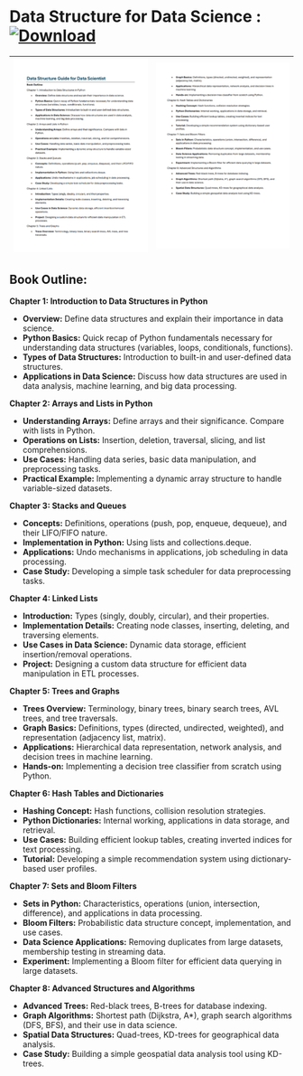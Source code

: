 # Data Structure for Data Science : [![Download](https://img.shields.io/badge/Download-Data_Structure_Guide-blue.svg)](https://raw.githubusercontent.com/ashishpatel26/DataStructure-for-Data-Science/main/Data%20Structure%20Guide%20for%20Data%20Scientist.pdf) 
| ![](images/Outlin1.png) | ![](images/Outlin2.png) |
| ----------------------- | ----------------------- |

**Book Outline:** 
---
**Chapter 1: Introduction to Data Structures in Python**

- **Overview:** Define data structures and explain their importance in data science.
- **Python Basics:** Quick recap of Python fundamentals necessary for understanding data structures (variables, loops, conditionals, functions).
- **Types of Data Structures:** Introduction to built-in and user-defined data structures.
- **Applications in Data Science:** Discuss how data structures are used in data analysis, machine learning, and big data processing.

**Chapter 2: Arrays and Lists in Python**

- **Understanding Arrays:** Define arrays and their significance. Compare with lists in Python.
- **Operations on Lists:** Insertion, deletion, traversal, slicing, and list comprehensions.
- **Use Cases:** Handling data series, basic data manipulation, and preprocessing tasks.
- **Practical Example:** Implementing a dynamic array structure to handle variable-sized datasets.

**Chapter 3: Stacks and Queues**

- **Concepts:** Definitions, operations (push, pop, enqueue, dequeue), and their LIFO/FIFO nature.
- **Implementation in Python:** Using lists and collections.deque.
- **Applications:** Undo mechanisms in applications, job scheduling in data processing.
- **Case Study:** Developing a simple task scheduler for data preprocessing tasks.

**Chapter 4: Linked Lists**

- **Introduction:** Types (singly, doubly, circular), and their properties.
- **Implementation Details:** Creating node classes, inserting, deleting, and traversing elements.
- **Use Cases in Data Science:** Dynamic data storage, efficient insertion/removal operations.
- **Project:** Designing a custom data structure for efficient data manipulation in ETL processes.

**Chapter 5: Trees and Graphs**

- **Trees Overview:** Terminology, binary trees, binary search trees, AVL trees, and tree traversals.
- **Graph Basics:** Definitions, types (directed, undirected, weighted), and representation (adjacency list, matrix).
- **Applications:** Hierarchical data representation, network analysis, and decision trees in machine learning.
- **Hands-on:** Implementing a decision tree classifier from scratch using Python.

**Chapter 6: Hash Tables and Dictionaries**

- **Hashing Concept:** Hash functions, collision resolution strategies.
- **Python Dictionaries:** Internal working, applications in data storage, and retrieval.
- **Use Cases:** Building efficient lookup tables, creating inverted indices for text processing.
- **Tutorial:** Developing a simple recommendation system using dictionary-based user profiles.

**Chapter 7: Sets and Bloom Filters**

- **Sets in Python:** Characteristics, operations (union, intersection, difference), and applications in data processing.
- **Bloom Filters:** Probabilistic data structure concept, implementation, and use cases.
- **Data Science Applications:** Removing duplicates from large datasets, membership testing in streaming data.
- **Experiment:** Implementing a Bloom filter for efficient data querying in large datasets.

**Chapter 8: Advanced Structures and Algorithms**

- **Advanced Trees:** Red-black trees, B-trees for database indexing.
- **Graph Algorithms:** Shortest path (Dijkstra, A*), graph search algorithms (DFS, BFS), and their use in data science.
- **Spatial Data Structures:** Quad-trees, KD-trees for geographical data analysis.
- **Case Study:** Building a simple geospatial data analysis tool using KD-trees.

